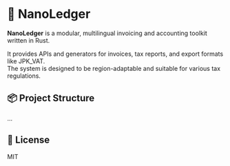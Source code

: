 # 📘 NanoLedger

**NanoLedger** is a modular, multilingual invoicing and accounting toolkit written in Rust.

It provides APIs and generators for invoices, tax reports, and export formats like JPK_VAT.  
The system is designed to be region-adaptable and suitable for various tax regulations.

## 📦 Project Structure
...

## 📍 License
MIT
